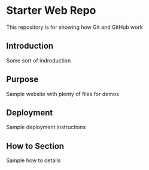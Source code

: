 # Starter Web Repo

This repository is for showing how Git and GitHub work

## Introduction

Some sort of indroduction

## Purpose

Sample website with plenty of files for demos

## Deployment

Sample deployment instructions

## How to Section

Sample how to details
